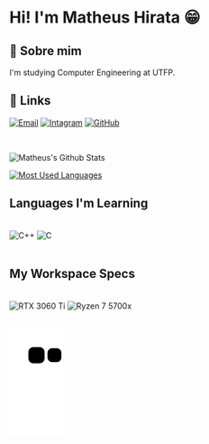 
# Hi! I'm Matheus Hirata 😁

## 🚀 Sobre mim

I'm studying Computer Engineering at UTFP.


## 🔗 Links
[![Email](https://img.shields.io/badge/Gmail-D14836?style=for-the-badge&logo=gmail&logoColor=white)](mailto:mhvanzela@gmail.com)
[![Intagram](https://img.shields.io/badge/Instagram-E4405F?style=for-the-badge&logo=instagram&logoColor=white
)](https://www.instagram.com/mvanzela/)
[![GitHub](https://img.shields.io/badge/GitHub-100000?style=for-the-badge&logo=github&logoColor=white
)](https://github.com/Matthias-hrT)

<br>

![Matheus's Github Stats](https://github-readme-stats.vercel.app/api?username=Matthias-hrT&theme=radical)

[![Most Used Languages](https://github-readme-stats.vercel.app/api/top-langs/?username=Matthias-hrT&layout=compact&theme=radical&langs_count=10)](https://github.com/Matthias-hrT/github-readme-stats)
<br>

## Languages I'm Learning

<div style="display: inline_block"><br>
    <img align="center" alt="C++" src="https://img.shields.io/badge/C%2B%2B-00599C?style=for-the-badge&logo=c%2B%2B&logoColor=white"/>
    <img align="center" alt="C" src="https://img.shields.io/badge/C-00599C?style=for-the-badge&logo=c&logoColor=white"/>
</div><br>

## My Workspace Specs

<div style="display: inline_block"><br>
    <img align="center" alt="RTX 3060 Ti" src="https://img.shields.io/badge/NVIDIA-RTX_3060_Ti-76B900?style=for-the-badge&logo=nvidia&logoColor=white"/>
    <img align="center" alt="Ryzen 7 5700x" src="https://img.shields.io/badge/Ryzen_7-5700X-ED1C24?style=for-the-badge&logo=ryzen&logoColor=white"/>    
</div><br>

![snake_gif](https://github.com/Matthias-hrT/Matthias-hrT/blob/output/github-contribution-grid-snake.svg)
